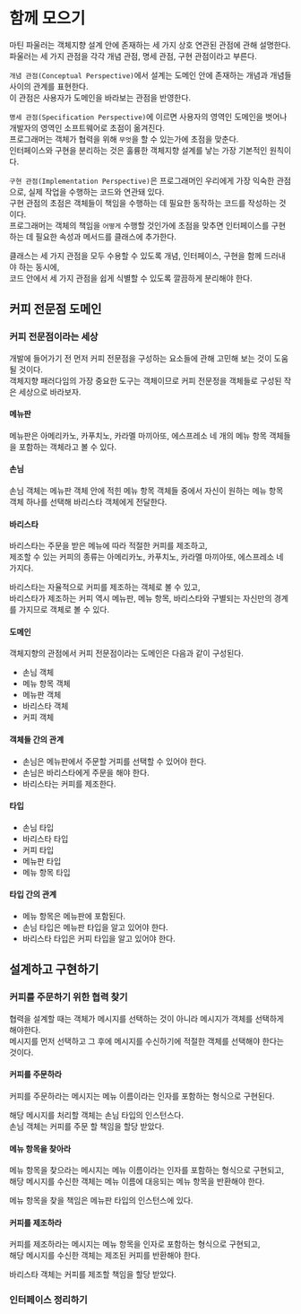 # 함께 모으기

마틴 파울러는 객체지향 설계 안에 존재하는 세 가지 상호 연관된 관점에 관해 설명한다.  
파울러는 세 가지 관점을 각각 개념 관점, 명세 관점, 구현 관점이라고 부른다.

`개념 관점(Conceptual Perspective)`에서 설계는 도메인 안에 존재하는 개념과 개념들 사이의 관계를 표현한다.  
이 관점은 사용자가 도메인을 바라보는 관점을 반영한다.

`명세 관점(Specification Perspective)`에 이르면 사용자의 영역인 도메인을 벗어나 개발자의 영역인 소프트웨어로 초점이 옮겨진다.  
프로그래머는 객체가 협력을 위해 `무엇`을 할 수 있는가에 초점을 맞춘다.  
인터페이스와 구현을 분리하는 것은 훌륭한 객체지향 설계를 낳는 가장 기본적인 원칙이다.

`구현 관점(Implementation Perspective)`은 프로그래머인 우리에게 가장 익숙한 관점으로, 실제 작업을 수행하는 코드와 연관돼 있다.  
구현 관점의 초점은 객체들이 책임을 수행하는 데 필요한 동작하는 코드를 작성하는 것이다.  
프로그래머는 객체의 책임을 `어떻게` 수행할 것인가에 초점을 맞추면 인터페이스를 구현하는 데 필요한 속성과 메서드를 클래스에 추가한다.

클래스는 세 가지 관점을 모두 수용할 수 있도록 개념, 인터페이스, 구현을 함께 드러내야 하는 동시에,  
코드 안에서 세 가지 관점을 쉽게 식별할 수 있도록 깔끔하게 분리해야 한다.

## 커피 전문점 도메인

### 커피 전문점이라는 세상

개발에 들어가기 전 먼저 커피 전문점을 구성하는 요소들에 관해 고민해 보는 것이 도움될 것이다.  
객체지향 패러다임의 가장 중요한 도구는 객체이므로 커피 전문정을 객체들로 구성된 작은 세상으로 바라보자.

#### 메뉴판

메뉴판은 아메리카노, 카푸치노, 카라멜 마끼아또, 에스프레소 네 개의 메뉴 항목 객체들을 포함하는 객체라고 볼 수 있다.

#### 손님

손님 객체는 메뉴판 객체 안에 적힌 메뉴 항목 객체들 중에서 자신이 원하는 메뉴 항목 객체 하나를 선택해 바리스타 객체에게 전달한다.

#### 바리스타

바리스타는 주문을 받은 메뉴에 따라 적절한 커피를 제조하고,  
제조할 수 있는 커피의 종류는 아메리카노, 카푸치노, 카라멜 마끼아또, 에스프레소 네 가지다.

바리스타는 자율적으로 커피를 제조하는 객체로 볼 수 있고,  
바리스타가 제조하는 커피 역시 메뉴판, 메뉴 항목, 바리스타와 구별되는 자신만의 경계를 가지므로 객체로 볼 수 있다.

#### 도메인

객체지향의 관점에서 커피 전문점이라는 도메인은 다음과 같이 구성된다.
- 손님 객체
- 메뉴 항목 객체
- 메뉴판 객체
- 바리스타 객체
- 커피 객체

#### 객체들 간의 관계

- 손님은 메뉴판에서 주문할 거피를 선택할 수 있어야 한다.
- 손님은 바리스타에게 주문을 해야 한다.
- 바리스타는 커피를 제조한다.

#### 타입

- 손님 타입
- 바리스타 타입
- 커피 타입
- 메뉴판 타입
- 메뉴 항목 타입

#### 타입 간의 관계

- 메뉴 항목은 메뉴판에 포함된다.
- 손님 타입은 메뉴판 타입을 알고 있어야 한다.
- 바리스타 타입은 커피 타입을 알고 있어야 한다.

## 설계하고 구현하기

### 커피를 주문하기 위한 협력 찾기

협력을 설계할 때는 객체가 메시지를 선택하는 것이 아니라 메시지가 객체를 선택하게 해야한다.  
메시지를 먼저 선택하고 그 후에 메시지를 수신하기에 적절한 객체를 선택해야 한다는 것이다.

#### 커피를 주문하라

커피를 주문하라는 메시지는 메뉴 이름이라는 인자를 포함하는 형식으로 구현된다.

해당 메시지를 처리할 객체는 손님 타입의 인스턴스다.  
손님 객체는 커피를 주문 할 책임을 할당 받았다.

#### 메뉴 항목을 찾아라

메뉴 항목을 찾으라는 메시지는 메뉴 이름이라는 인자를 포함하는 형식으로 구현되고,  
해당 메시지를 수신한 객체는 메뉴 이름에 대응되는 메뉴 항목을 반환해야 한다.

메뉴 항목을 찾을 책임은 메뉴판 타입의 인스턴스에 있다.

#### 커피를 제조하라

커피를 제조하라는 메시지는 메뉴 항목을 인자로 포함하는 형식으로 구현되고,  
해당 메시지를 수신한 객체는 제조된 커피를 반환해야 한다.

바리스타 객체는 커피를 제조할 책임을 할당 받았다.

### 인터페이스 정리하기

